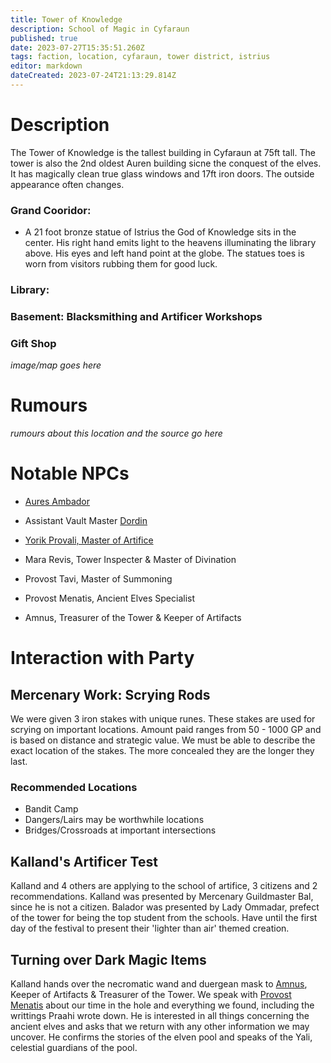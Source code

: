 ```yaml
---
title: Tower of Knowledge
description: School of Magic in Cyfaraun
published: true
date: 2023-07-27T15:35:51.260Z
tags: faction, location, cyfaraun, tower district, istrius
editor: markdown
dateCreated: 2023-07-24T21:13:29.814Z
---
```


# Description
The Tower of Knowledge is the tallest building in Cyfaraun at 75ft tall. The tower is also the 2nd oldest Auren building sicne the conquest of the elves. It has magically clean true glass windows and 17ft iron doors. The outside appearance often changes.

### Grand Cooridor:
- A 21 foot bronze statue of Istrius the God of Knowledge sits in the center. His right hand emits light to the heavens illuminating the library above. His eyes and left hand point at the globe. The statues toes is worn from visitors rubbing them for good luck. 
### Library:
### Basement: Blacksmithing and Artificer Workshops

### Gift Shop




*image/map goes here*


# Rumours
*rumours about this location and the source go here*



# Notable NPCs
- [Aures Ambador](/npcs/aures_ambador)
- Assistant Vault Master [Dordin](/npcs/assistant_dordin)

- [Yorik Provali, Master of Artifice](/npcs/Yorik_Provali)
- Mara Revis, Tower Inspecter & Master of Divination
- Provost Tavi, Master of Summoning
- Provost Menatis, Ancient Elves Specialist
- Amnus, Treasurer of the Tower & Keeper of Artifacts

# Interaction with Party
## Mercenary Work: Scrying Rods
We were given 3 iron stakes with unique runes. These stakes are used for scrying on important locations. Amount paid ranges from 50 - 1000 GP and is based on distance and strategic value. We must be able to describe the exact location of the stakes. The more concealed they are the longer they last.

### Recommended Locations
- Bandit Camp
- Dangers/Lairs may be worthwhile locations
- Bridges/Crossroads at important intersections


## Kalland's Artificer Test
Kalland and 4 others are applying to the school of artifice, 3 citizens and 2 recommendations. Kalland was presented by Mercenary Guildmaster Bal, since he is not a citizen. Balador was presented by Lady Ommadar, prefect of the tower for being the top student from the schools. Have until the first day of the festival to present their 'lighter than air' themed creation. 

## Turning over Dark Magic Items
Kalland hands over the necromatic wand and duergean mask to [Amnus](), Keeper of Artifacts & Treasurer of the Tower. We speak with [Provost Menatis]() about our time in the hole and everything we found, including the writtings Praahi wrote down. He is interested in all things concerning the ancient elves and asks that we return with any other information we may uncover. He confirms the stories of the elven pool and speaks of the Yali, celestial guardians of the pool.
